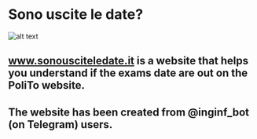 # Sono uscite le date?
![alt text](https://sonousciteledate.it/dateappelli2.png)
## www.sonousciteledate.it is a website that helps you understand if the exams date are out on the PoliTo website. 
## The website has been created from @inginf_bot (on Telegram) users.

